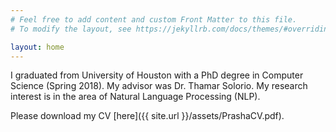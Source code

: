 ```yaml
---
# Feel free to add content and custom Front Matter to this file.
# To modify the layout, see https://jekyllrb.com/docs/themes/#overriding-theme-defaults

layout: home
---
```


I graduated from University of Houston with a PhD degree in Computer Science (Spring 2018). My advisor was Dr. Thamar Solorio. My research interest is in the area of Natural Language Processing (NLP). 



Please download my CV [here]({{ site.url }}/assets/PrashaCV.pdf).